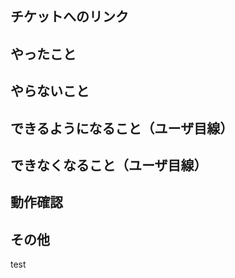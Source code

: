 ## チケットへのリンク
<!-- #{issue番号} -->

## やったこと
<!-- このプルリクで何をしたのか -->

## やらないこと
<!-- このプルリクでやらないことは何か？（あれば。無いなら「無し」でOK）（やらない場合は、いつやるのかを明記する。）-->

## できるようになること（ユーザ目線）
<!-- 何ができるようになるのか？（あれば。無いなら「無し」でOK） -->

## できなくなること（ユーザ目線）
<!-- 何ができなくなるのか？（あれば。無いなら「無し」でOK） -->

## 動作確認
<!-- どのような動作確認を行ったのか？　結果はどうか？ -->

## その他
<!-- レビュワーへの参考情報（実装上の懸念点や注意点などあれば記載） -->

test
